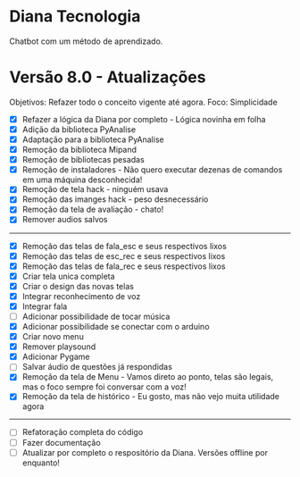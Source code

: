 
# Diana Tecnologia
Chatbot com um método de aprendizado.

 # Versão 8.0  - Atualizações
Objetivos: Refazer todo o conceito vigente até agora. Foco: Simplicidade	

- [X] Refazer a lógica da Diana por completo - Lógica novinha em folha	
- [X] Adição da biblioteca PyAnalise	
- [X] Adaptação para a biblioteca PyAnalise	
- [X] Remoção da biblioteca Mipand 	
- [X] Remoção de bibliotecas pesadas 	
- [X] Remoção de instaladores - Não quero executar dezenas de comandos em uma máquina desconhecida!	
- [X] Remoção de tela hack - ninguém usava	
- [X] Remoção das imanges hack - peso desnecessário	
- [X] Remoção da tela de avaliação - chato!	
- [X] Remover audios salvos	

- - - 	

 - [X] Remoção das telas de fala_esc e seus respectivos lixos	
- [X] Remoção das telas de esc_rec e seus respectivos lixos	
- [X] Remoção das telas de fala_rec e seus respectivos lixos	
- [X] Criar tela unica completa	
- [X] Criar o design das novas telas	
- [X] Integrar reconhecimento de voz	
- [X] Integrar fala	
- [ ] Adicionar possibilidade de tocar música	
- [X] Adicionar possibilidade se conectar com o arduino	
- [X] Criar novo menu	
- [X] Remover playsound
- [X] Adicionar Pygame
- [ ] Salvar áudio de questões já respondidas	
- [X] Remoção da tela de Menu - Vamos direto ao ponto, telas são legais, mas o foco sempre foi conversar com a voz!	
- [X] Remoção da tela de histórico - Eu gosto, mas não vejo muita utilidade agora	

- - - 	

- [ ] Refatoração completa do código	
- [ ] Fazer documentação	
- [ ] Atualizar por completo o respositório da Diana. Versões offline por enquanto!
